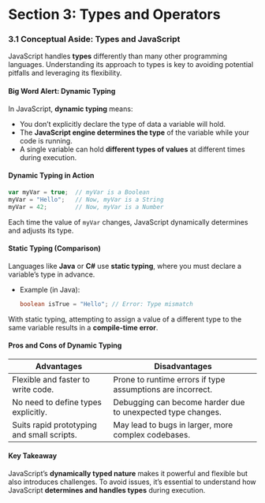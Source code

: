 # Section 3: Types and Operators

### 3.1 Conceptual Aside: Types and JavaScript

JavaScript handles **types** differently than many other programming languages. Understanding its approach to types is key to avoiding potential pitfalls and leveraging its flexibility.

#### Big Word Alert: Dynamic Typing
In JavaScript, **dynamic typing** means:
- You don’t explicitly declare the type of data a variable will hold.
- The **JavaScript engine determines the type** of the variable while your code is running.
- A single variable can hold **different types of values** at different times during execution.

#### Dynamic Typing in Action
```javascript
var myVar = true;  // myVar is a Boolean
myVar = "Hello";   // Now, myVar is a String
myVar = 42;        // Now, myVar is a Number
```

Each time the value of `myVar` changes, JavaScript dynamically determines and adjusts its type.

#### Static Typing (Comparison)
Languages like **Java** or **C#** use **static typing**, where you must declare a variable’s type in advance.
- Example (in Java):
  ```java
  boolean isTrue = "Hello"; // Error: Type mismatch
  ```

With static typing, attempting to assign a value of a different type to the same variable results in a **compile-time error**.

#### Pros and Cons of Dynamic Typing

| **Advantages**                             | **Disadvantages**                                           |
|--------------------------------------------|-------------------------------------------------------------|
| Flexible and faster to write code.         | Prone to runtime errors if type assumptions are incorrect.  |
| No need to define types explicitly.        | Debugging can become harder due to unexpected type changes. |
| Suits rapid prototyping and small scripts. | May lead to bugs in larger, more complex codebases.         |

#### Key Takeaway
JavaScript’s **dynamically typed nature** makes it powerful and flexible but also introduces challenges. To avoid issues, it’s essential to understand how JavaScript **determines and handles types** during execution.